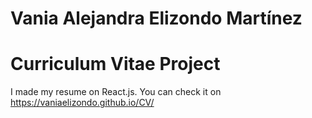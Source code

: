 # Vania Alejandra Elizondo Martínez
# Curriculum Vitae Project

I made my resume on React.js. You can check it on 
https://vaniaelizondo.github.io/CV/